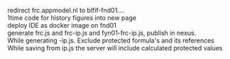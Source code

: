 redirect frc.appmodel.nl to blfif-fnd01....<br>
1time code for history figures into new page<br>
deploy IDE as docker image on fnd01<br>
generate frc.js and frc-ip.js and fyn01-frc-ip.js, publish in nexus.<br>
While generating -ip.js. Exclude protected formula's and its references<br>
While saving from ip.js the server will include calculated protected values<br>
